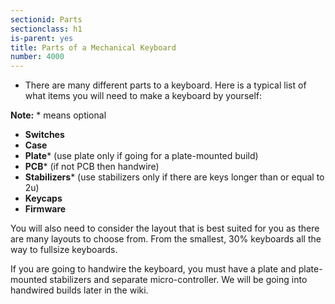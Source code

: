 ```yaml
---
sectionid: Parts
sectionclass: h1
is-parent: yes
title: Parts of a Mechanical Keyboard
number: 4000
---
```

- There are many different parts to a keyboard. Here is a typical list of what items you will need to make a keyboard by yourself:    

<strong>Note:</strong> * means optional
<ul>
<li><strong>Switches</strong></li>
<li><strong>Case</strong></li>
<li><strong>Plate</strong>* (use plate only if going for a plate-mounted build)</li>
<li><strong>PCB</strong>* (if not PCB then handwire)</li>
<li><strong>Stabilizers</strong>* (use stabilizers only if there are keys longer than or equal to 2u)</li>
<li><strong>Keycaps</strong></li>
<li><strong>Firmware</strong></li>
</ul>

You will also need to consider the layout that is best suited for you as there are many layouts to choose from. From the smallest, 30% keyboards all the way to fullsize keyboards.

If you are going to handwire the keyboard, you must have a plate and plate-mounted stabilizers and separate micro-controller. We will be going into handwired builds later in the wiki.
